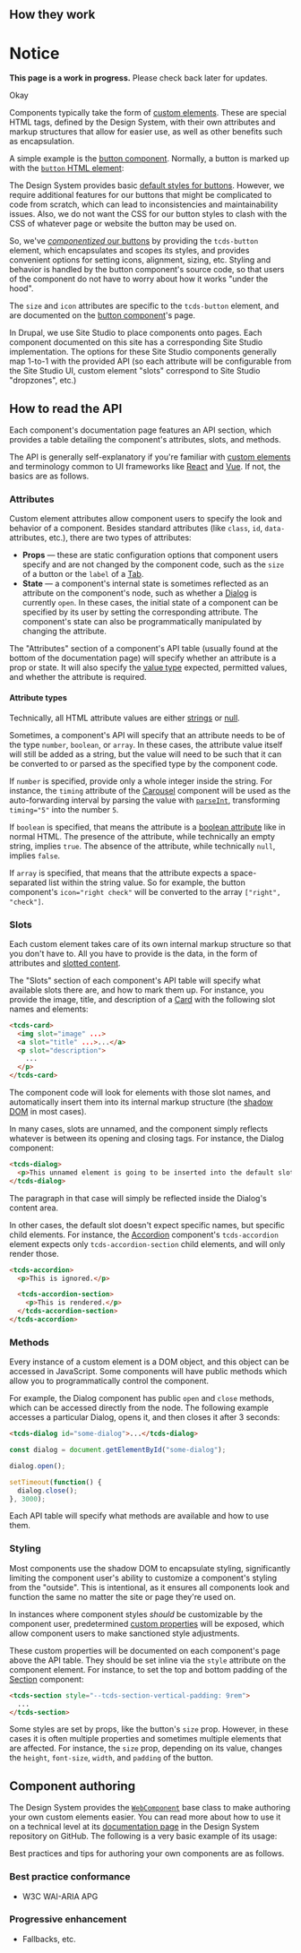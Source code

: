 <!--
/**
 * @todo Document best practice conformance, progressive enhancement, etc.
 */
-->
<!--lede
  Components are reusable UI elements that serve as building blocks for implementing interactive experiences, design patterns, layouts, and more.
lede-->
## How they work
<tcds-dialog open id="components-wip">
  <h1>Notice</h1>

  <p>
    <strong>This page is a work in progress.</strong> Please check back later for updates.
  </p>

  <tcds-button variant="secondary" controls="components-wip">Okay</tcds-button>
</tcds-dialog>

Components typically take the form of [custom elements](https://developer.mozilla.org/en-US/docs/Web/Web_Components/Using_custom_elements). These are special HTML tags, defined by the Design System, with their own attributes and markup structures that allow for easier use, as well as other benefits such as encapsulation.

A simple example is the [button component](/components/button). Normally, a button is marked up with the [`button` HTML element](https://developer.mozilla.org/en-US/docs/Web/HTML/Element/button):

<!--twig
{% embed "@tch/includes/example.twig" %}
{% block content %}
<button>Example default button</button>
{% endblock %}
{% endembed %}
twig-->

The Design System provides basic [default styles for buttons](/content/forms). However, we require additional features for our buttons that might be complicated to code from scratch, which can lead to inconsistencies and maintainability issues. Also, we do not want the CSS for our button styles to clash with the CSS of whatever page or website the button may be used on.

So, we've [*componentized* our buttons](/components/button) by providing the `tcds-button` element, which encapsulates and scopes its styles, and provides convenient options for setting icons, alignment, sizing, etc. Styling and behavior is handled by the button component's source code, so that users of the component do not have to worry about how it works "under the hood".

<!--twig
{% embed "@tch/includes/example.twig" %}
{% block content %}
<tcds-button size="small" icon="info">Small styled button with an icon</button>
{% endblock %}
{% endembed %}
twig-->

The `size` and `icon` attributes are specific to the `tcds-button` element, and are documented on the [button component](/components/button)'s page.

In Drupal, we use Site Studio to place components onto pages. Each component documented on this site has a corresponding Site Studio implementation. The options for these Site Studio components generally map 1-to-1 with the provided API (so each attribute will be configurable from the Site Studio UI, custom element "slots" correspond to Site Studio "dropzones", etc.)

## How to read the API
Each component's documentation page features an API section, which provides a table detailing the component's attributes, slots, and methods.

The API is generally self-explanatory if you're familiar with [custom elements](https://developer.mozilla.org/en-US/docs/Web/Web_Components/Using_custom_elements) and terminology common to UI frameworks like [React](https://reactjs.org/) and [Vue](https://vuejs.org/). If not, the basics are as follows.

### Attributes
Custom element attributes allow component users to specify the look and behavior of a component. Besides standard attributes (like `class`, `id`, `data-` attributes, etc.), there are two types of attributes:

* **Props** — these are static configuration options that component users specify and are not changed by the component code, such as the `size` of a button or the `label` of a [Tab](/components/tabs).
* **State** — a component's internal state is sometimes reflected as an attribute on the component's node, such as whether a [Dialog](/components/dialog) is currently `open`. In these cases, the initial state of a component can be specified by its user by setting the corresponding attribute. The component's state can also be programmatically manipulated by changing the attribute.

The "Attributes" section of a component's API table (usually found at the bottom of the documentation page) will specify whether an attribute is a prop or state. It will also specify the [value type](#attribute-types) expected, permitted values, and whether the attribute is required.

#### Attribute types
Technically, all HTML attribute values are either [strings](https://developer.mozilla.org/en-US/docs/Learn/JavaScript/First_steps/Strings) or [null](https://developer.mozilla.org/en-US/docs/Web/JavaScript/Reference/Operators/null).

Sometimes, a component's API will specify that an attribute needs to be of the type `number`, `boolean`, or `array`. In these cases, the attribute value itself will still be added as a string, but the value will need to be such that it can be converted to or parsed as the specified type by the component code.

If `number` is specified, provide only a whole integer inside the string. For instance, the `timing` attribute of the [Carousel](/components/carousel) component will be used as the auto-forwarding interval by parsing the value with [`parseInt`](https://developer.mozilla.org/en-US/docs/Web/JavaScript/Reference/Global_Objects/parseInt), transforming `timing="5"` into the number `5`.

If `boolean` is specified, that means the attribute is a [boolean attribute](https://developer.mozilla.org/en-US/docs/Web/HTML/Attributes#boolean_attributes) like in normal HTML. The presence of the attribute, while technically an empty string, implies `true`. The absence of the attribute, while technically `null`, implies `false`.

If `array` is specified, that means that the attribute expects a space-separated list within the string value. So for example, the button component's `icon="right check"` will be converted to the array `["right", "check"]`.

### Slots
Each custom element takes care of its own internal markup structure so that you don't have to. All you have to provide is the data, in the form of attributes and [slotted content](https://developer.mozilla.org/en-US/docs/Web/Web_Components/Using_templates_and_slots).

The "Slots" section of each component's API table will specify what available slots there are, and how to mark them up. For instance, you provide the image, title, and description of a [Card](/components/card) with the following slot names and elements:

```html
<tcds-card>
  <img slot="image" ...>
  <a slot="title" ...>...</a>
  <p slot="description">
    ...
  </p>
</tcds-card>
```

The component code will look for elements with those slot names, and automatically insert them into its internal markup structure (the [shadow DOM](https://developer.mozilla.org/en-US/docs/Web/Web_Components/Using_shadow_DOM) in most cases).

In many cases, slots are unnamed, and the component simply reflects whatever is between its opening and closing tags. For instance, the Dialog component:

```html
<tcds-dialog>
  <p>This unnamed element is going to be inserted into the default slot.</p>
</tcds-dialog>
```

The paragraph in that case will simply be reflected inside the Dialog's content area.

In other cases, the default slot doesn't expect specific names, but specific child elements. For instance, the [Accordion](/components/accordion) component's `tcds-accordion` element expects only `tcds-accordion-section` child elements, and will only render those.

```html
<tcds-accordion>
  <p>This is ignored.</p>

  <tcds-accordion-section>
    <p>This is rendered.</p>
  </tcds-accordion-section>
</tcds-accordion>
```

### Methods
Every instance of a custom element is a DOM object, and this object can be accessed in JavaScript. Some components will have public methods which allow you to programmatically control the component.

For example, the Dialog component has public `open` and `close` methods, which can be accessed directly from the node. The following example accesses a particular Dialog, opens it, and then closes it after 3 seconds:

```html
<tcds-dialog id="some-dialog">...</tcds-dialog>
```

```js
const dialog = document.getElementById("some-dialog");

dialog.open();

setTimeout(function() {
  dialog.close();
}, 3000);
```

Each API table will specify what methods are available and how to use them.

### Styling
Most components use the shadow DOM to encapsulate styling, significantly limiting the component user's ability to customize a component's styling from the "outside". This is intentional, as it ensures all components look and function the same no matter the site or page they're used on.

In instances where component styles *should* be customizable by the component user, predetermined [custom properties](https://developer.mozilla.org/en-US/docs/Web/CSS/--*) will be exposed, which allow component users to make sanctioned style adjustments.

These custom properties will be documented on each component's page above the API table. They should be set inline via the `style` attribute on the component element. For instance, to set the top and bottom padding of the [Section](/components/section) component:

```html
<tcds-section style="--tcds-section-vertical-padding: 9rem">
  ...
</tcds-section>
```

Some styles are set by props, like the button's `size` prop. However, in these cases it is often multiple properties and sometimes multiple elements that are affected. For instance, the `size` prop, depending on its value, changes the `height`, `font-size`, `width`, and `padding` of the button.

## Component authoring
The Design System provides the [`WebComponent`](https://github.com/jacecotton/tcds/tree/main/scripts/WebComponent/WebComponent.js) base class to make authoring your own custom elements easier. You can read more about how to use it on a technical level at its [documentation page](https://github.com/jacecotton/tcds/tree/main/assets/scripts/WebComponent) in the Design System repository on GitHub. The following is a very basic example of its usage:

<!--twig
{% embed "@tch/includes/example.twig" %}
{% block content %}
<click-counter></click-counter>
{% endblock %}
{% block code %}
<click-counter></click-counter>

<script>
import { WebComponent } from "@txch/tcds";

class ClickCounter extends WebComponent(HTMLElement) {
  connected() {
    this.state.count = 0;
  }

  render() {
    return `
      <button>Clicked ${this.state.count} times</button>
    `;
  }

  mounted() {
    this.shadowRoot.querySelector("button").addEventListener("click", () => {
      this.state.count++;
    });
  }
}

customElements.define("click-counter", ClickCounter);
</script>
{% endblock %}
{% endembed %}
twig-->

Best practices and tips for authoring your own components are as follows.

### Best practice conformance
* W3C WAI-ARIA APG

### Progressive enhancement
* Fallbacks, etc.